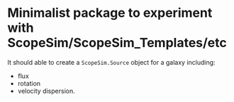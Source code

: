 # Minimalist package to experiment with ScopeSim/ScopeSim_Templates/etc

It should able to create a ``ScopeSim.Source`` object for a galaxy including:

- flux 
- rotation 
- velocity dispersion.




